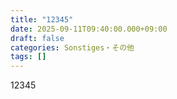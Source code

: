 ```yaml
---
title: "12345"
date: 2025-09-11T09:40:00.000+09:00
draft: false
categories: Sonstiges・その他
tags: []
---
```

12345
